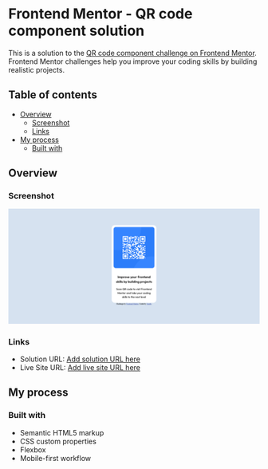 # Frontend Mentor - QR code component solution

This is a solution to the [QR code component challenge on Frontend Mentor](https://www.frontendmentor.io/challenges/qr-code-component-iux_sIO_H). Frontend Mentor challenges help you improve your coding skills by building realistic projects. 

## Table of contents

- [Overview](#overview)
  - [Screenshot](#screenshot)
  - [Links](#links)
- [My process](#my-process)
  - [Built with](#built-with)
## Overview

### Screenshot

![](./finshed_SS.png)




### Links

- Solution URL: [Add solution URL here](https://github.com/Phoenix-dare/qr_code_challenge)
- Live Site URL: [Add live site URL here](https://phoenix-dare.github.io/qr_code_challenge/)

## My process

### Built with

- Semantic HTML5 markup
- CSS custom properties
- Flexbox
- Mobile-first workflow







